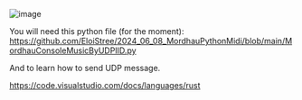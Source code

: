 
![image](https://github.com/EloiStree/2024_06_08_MordhauPythonMidi/assets/20149493/6da5ef67-66ed-4b98-bf96-6e62c69add4b)


You will need this python file (for the moment):
https://github.com/EloiStree/2024_06_08_MordhauPythonMidi/blob/main/MordhauConsoleMusicByUDPIID.py

And to learn how to send UDP message.



https://code.visualstudio.com/docs/languages/rust
